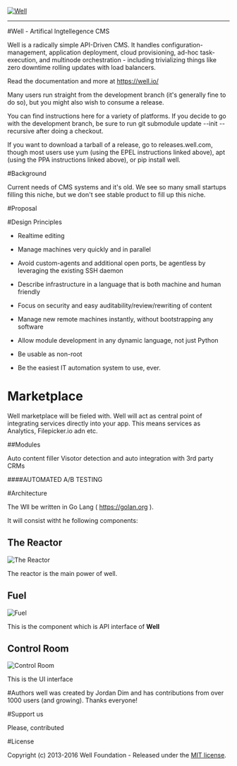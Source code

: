 <a href="well.io"><img src="https://cloud.githubusercontent.com/assets/818400/11471059/32b3bcd2-976b-11e5-8d19-5f22725fc8f0.png" alt="Well" /></a>

___

#Well - Artifical Ingtellegence CMS

Well is a radically simple API-Driven CMS. It handles configuration-management, application deployment, cloud provisioning, ad-hoc task-execution, and multinode orchestration - including trivializing things like zero downtime rolling updates with load balancers.

Read the documentation and more at https://well.io/

Many users run straight from the development branch (it's generally fine to do so), but you might also wish to consume a release.

You can find instructions here for a variety of platforms. If you decide to go with the development branch, be sure to run git submodule update --init --recursive after doing a checkout.

If you want to download a tarball of a release, go to releases.well.com, though most users use yum (using the EPEL instructions linked above), apt (using the PPA instructions linked above), or pip install well.

#Background

Current needs of CMS systems and it's old. We see so many small startups filling this niche, but we don't see stable product to fill up this niche.

#Proposal

#Design Principles

* Realtime editing


* Manage machines very quickly and in parallel
* Avoid custom-agents and additional open ports, be agentless by leveraging the existing SSH daemon
* Describe infrastructure in a language that is both machine and human friendly
* Focus on security and easy auditability/review/rewriting of content
* Manage new remote machines instantly, without bootstrapping any software
* Allow module development in any dynamic language, not just Python
* Be usable as non-root
* Be the easiest IT automation system to use, ever.

# Marketplace

Well marketplace will be fieled with. Well will act as central point of integrating services directly into your app. This means services as Analytics, Filepicker.io adn etc.

##Modules

Auto content filler
Visotor detection and auto integration with 3rd party CRMs

####AUTOMATED A/B TESTING


#Architecture

The Wll be written in Go Lang ( https://golan.org ).

It will consist witht he following components:


## The Reactor
![The Reactor ](https://cloud.githubusercontent.com/assets/818400/11471071/4d8c5122-976b-11e5-9987-b5368ed9c41d.png "Well Reactor")


The reactor is the main power of well.

## Fuel
![Fuel ](https://cloud.githubusercontent.com/assets/818400/11470627/0aa6f950-9768-11e5-9e73-2169bdff7990.png "Well Fuel")

This is the component which is API interface of __Well__

## Control Room
![Control Room ](https://cloud.githubusercontent.com/assets/818400/11470632/11abf0ac-9768-11e5-9a3d-65fd1cd16a76.png "Control Room")

This is the UI interface

#Authors
well was created by Jordan Dim and has contributions from over 1000 users (and growing). Thanks everyone!

#Support us

Please, contributed



#License

Copyright (c) 2013-2016 Well Foundation - Released under the [MIT license](LICENSE).

